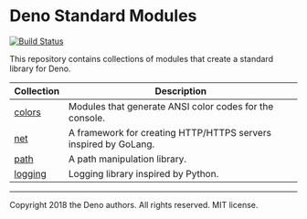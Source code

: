 # Deno Standard Modules

[![Build Status](https://travis-ci.com/denoland/deno_std.svg?branch=master)](https://travis-ci.com/denoland/deno_std)

This repository contains collections of modules that create a standard library
for Deno.

| Collection                    | Description                                                     |
| ----------------------------- | --------------------------------------------------------------- |
| [colors](./colors/README.md)  | Modules that generate ANSI color codes for the console.         |
| [net](./net/README.md)        | A framework for creating HTTP/HTTPS servers inspired by GoLang. |
| [path](./path/README.md)      | A path manipulation library.                                    |
| [logging](./logging/README.md)| Logging library inspired by Python.                             |

---

Copyright 2018 the Deno authors. All rights reserved. MIT license.
